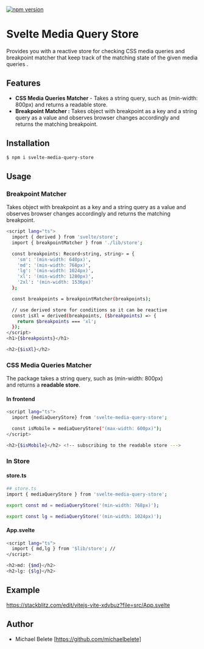 [![npm version](https://badge.fury.io/js/svelte-media-query-store.svg)](https://badge.fury.io/js/svelte-media-query-store)

# Svelte Media Query Store

Provides you with a reactive store for checking CSS media queries and breakpoint matcher that keep track of the matching state of the given media queries .

## Features

- **CSS Media Queries Matcher** -
  Takes a string query, such as (min-width: 800px) and returns a readable store.
- **Breakpoint Matcher :** Takes object with breakpoint as a key and a string query as a value and observes browser changes accordingly and returns the matching breakpoint.

## Installation

```bash
$ npm i svelte-media-query-store
```

## Usage

### Breakpoint Matcher

Takes object with breakpoint as a key and a string query as a value and observes browser changes accordingly and returns the matching breakpoint.

```bash
<script lang="ts">
  import { derived } from 'svelte/store';
  import { breakpointMatcher } from './lib/store';

  const breakpoints: Record<string, string> = {
    'sm': '(min-width: 640px)',
    'md': '(min-width: 768px)',
    'lg': '(min-width: 1024px)',
    'xl': '(min-width: 1280px)',
    '2xl': '(min-width: 1536px)'
  };

  const breakpoints = breakpointMatcher(breakpoints);

  // use derived store for conditions so it can be reactive
  const isXl = derived(breakpoints, ($breakpoints) => {
    return $breakpoints === 'xl';
  });
</script>
<h1>{$breakpoints}</h1>

<h2>{$isXl}</h2>

```

### CSS Media Queries Matcher

The package takes a string query, such as (min-width: 800px) and returns a **readable store**.

#### In frontend

```bash
<script lang="ts">
  import {mediaQueryStore} from 'svelte-media-query-store';

  const isMobile = mediaQueryStore("(max-width: 600px)");
</script>

<h2>{$isMobile}</h2> <!-- subscribing to the readable store --->
```

### In Store

#### store.ts

```bash
## store.ts
import { mediaQueryStore } from 'svelte-media-query-store';

export const md = mediaQueryStore('(min-width: 768px)');

export const lg = mediaQueryStore('(min-width: 1024px)');

```

#### App.svelte

```bash
<script lang="ts">
  import { md,lg } from '$lib/store'; //
</script>

<h2>md: {$md}</h2>
<h2>lg: {$lg}</h2>

```

## Example

https://stackblitz.com/edit/vitejs-vite-xdvbuz?file=src/App.svelte

## Author

- Michael Belete [https://github.com/michaelbelete]
